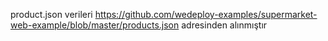 product.json verileri
https://github.com/wedeploy-examples/supermarket-web-example/blob/master/products.json
adresinden alınmıştır

